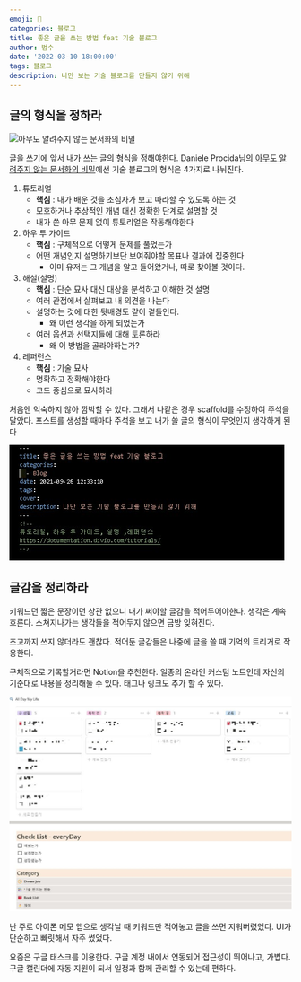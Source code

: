```yaml
---
emoji: 🏃
categories: 블로그
title: 좋은 글을 쓰는 방법 feat 기술 블로그
author: 범수
date: '2022-03-10 18:00:00'
tags: 블로그
description: 나만 보는 기술 블로그를 만들지 않기 위해
---
```

<!-- 
튜토리얼, 하우 투 가이드, 설명 ,레퍼런스 
https://documentation.divio.com/tutorials/
-->

## 글의 형식을 정하라

![아무도 알려주지 않는 문서화의 비밀](https://documentation.divio.com/_images/overview.png)

글을 쓰기에 앞서 내가 쓰는 글의 형식을 정해야한다. Daniele Procida님의 [아무도 알려주지 않는 문서화의 비밀](https://documentation.divio.com/_images/overview.png)에선 기술 블로그의 형식은 4가지로 나눠진다.

1. 튜토리얼
   * __핵심__ : 내가 배운 것을 초심자가 보고 따라할 수 있도록 하는 것
   * 모호하거나 추상적인 개념 대신 정확한 단계로 설명할 것
   * 내가 쓴 아무 문제 없이 튜토리얼은 작동해야한다
2. 하우 투 가이드
   * __핵심__ : 구체적으로 어떻게 문제를 풀었는가
   * 어떤 개념인지 설명하기보단 보여줘야할 목표나 결과에 집중한다
     * 이미 유저는 그 개념을 알고 들어왔거나, 따로 찾아볼 것이다.
3. 해설(설명)
   * __핵심__ : 단순 묘사 대신 대상을 분석하고 이해한 것 설명
   * 여러 관점에서 살펴보고 내 의견을 나눈다
   * 설명하는 것에 대한 뒷배경도 같이 곁들인다.
     * 왜 이런 생각을 하게 되었는가
   * 여러 옵션과 선택지들에 대해 토론하라
     * 왜 이 방법을 골라야하는가?
4. 레퍼런스
   * __핵심__ : 기술 묘사
   * 명확하고 정확해야한다
   * 코드 중심으로 묘사하라

처음엔 익숙하지 않아 깜박할 수 있다. 그래서 나같은 경우 scaffold를 수정하여 주석을 달았다. 포스트를 생성할 때마다 주석을 보고 내가 쓸 글의 형식이 무엇인지 생각하게 된다

![문서 유형 4가지](/img/좋은글쓰는방법_1.jpg)

## 글감을 정리하라

키워드던 짧은 문장이던 상관 없으니 내가 써야할 글감을 적어두어야한다. 생각은 계속 흐른다.
스쳐지나가는 생각들을 적어두지 않으면 금방 잊혀진다.

초고까지 쓰지 않더라도 괜찮다. 적어둔 글감들은 나중에 글을 쓸 때 기억의 트리거로 작용한다.

구체적으로 기록할거라면 Notion을 추천한다. 일종의 온라인 커스텀 노트인데 자신의 기준대로 내용을 정리해둘 수 있다. 태그나 링크도 추가 할 수 있다. 

![Notion 예시 ](/img/좋은글쓰는방법_2.jpg)

난 주로 아이폰 메모 앱으로 생각날 때 키워드만 적어놓고 글을 쓰면 지워버렸었다. UI가 단순하고 빠릿해서 자주 썼었다.

요즘은 구글 태스크를 이용한다. 구글 계정 내에서 연동되어 접근성이 뛰어나고, 가볍다. 구글 캘린더에 자동 지원이 되서 일정과 함께 관리할 수 있는데 편하다.




